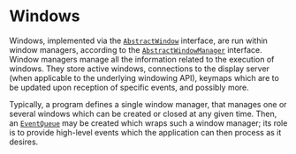 # Windows

Windows, implemented via the [`AbstractWindow`](@ref) interface, are run within window managers, according to the [`AbstractWindowManager`](@ref) interface. Window managers manage all the information related to the execution of windows. They store active windows, connections to the display server (when applicable to the underlying windowing API), keymaps which are to be updated upon reception of specific events, and possibly more.

Typically, a program defines a single window manager, that manages one or several windows which can be created or closed at any given time. Then, an [`EventQueue`](@ref) may be created which wraps such a window manager; its role is to provide high-level events which the application can then process as it desires.
